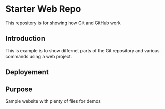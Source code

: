 # Starter Web Repo

This repository is for showing how Git and GitHub work


## Introduction

This is example is to show differnet parts of the Git repository and various commands using a web project.

## Deployement

## Purpose

Sample website with plenty of files for demos
